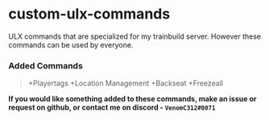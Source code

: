 # custom-ulx-commands

ULX commands that are specialized for my trainbuild server.  However these commands can be used by everyone.

### Added Commands

> +Playertags
> +Location Management
> +Backseat
> +Freezeall

**If you would like something added to these commands, make an issue or request on github, or contact me on discord - `VenomC312#0071`**
